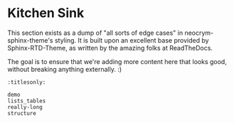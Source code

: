 # Kitchen Sink

This section exists as a dump of "all sorts of edge cases" in neocrym-sphinx-theme's styling.
It is built upon an excellent base provided by Sphinx-RTD-Theme, as written by the amazing folks at ReadTheDocs.

The goal is to ensure that we're adding more content here that looks good, without breaking anything externally. :)

```{toctree}
:titlesonly:

demo
lists_tables
really-long
structure
```
